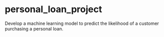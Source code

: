 # personal_loan_project
Develop a machine learning model to predict the likelihood of a customer purchasing a personal loan.
